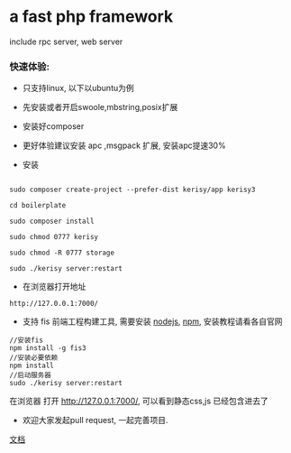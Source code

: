 # a fast php framework

 include rpc server, web server

### 快速体验:

* 只支持linux, 以下以ubuntu为例

* 先安装或者开启swoole,mbstring,posix扩展

* 安装好composer

* 更好体验建议安装 apc ,msgpack 扩展, 安装apc提速30%

* 安装

```

sudo composer create-project --prefer-dist kerisy/app kerisy3

cd boilerplate

sudo composer install

sudo chmod 0777 kerisy

sudo chmod -R 0777 storage

sudo ./kerisy server:restart
```

* 在浏览器打开地址

``
http://127.0.0.1:7000/
``

* 支持 fis 前端工程构建工具, 需要安装 [nodejs](https://nodejs.org/en/), [npm](https://www.npmjs.com/), 安装教程请看各自官网

```
//安装fis
npm install -g fis3
//安装必要依赖
npm install
//启动服务器
sudo ./kerisy server:restart
```

在浏览器 打开 http://127.0.0.1:7000/, 可以看到静态css,js 已经包含进去了

* 欢迎大家发起pull request, 一起完善项目.

[文档](doc/index.md)